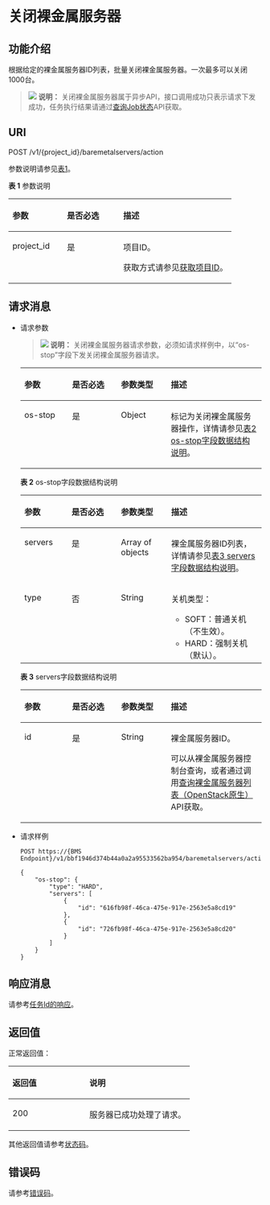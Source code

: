 # 关闭裸金属服务器<a name="ZH-CN_TOPIC_0131356393"></a>

## 功能介绍<a name="section14270750"></a>

根据给定的裸金属服务器ID列表，批量关闭裸金属服务器。一次最多可以关闭1000台。

>![](public_sys-resources/icon-note.gif) **说明：** 
>关闭裸金属服务器属于异步API，接口调用成功只表示请求下发成功，任务执行结果请通过[查询Job状态](查询Job状态.md)API获取。

## URI<a name="section61327894"></a>

POST /v1/\{project\_id\}/baremetalservers/action

参数说明请参见[表1](#table66418347)。

**表 1**  参数说明

<a name="table66418347"></a>
<table><thead align="left"><tr id="row49507636"><th class="cellrowborder" valign="top" width="24.43%" id="mcps1.2.4.1.1"><p id="p50695543"><a name="p50695543"></a><a name="p50695543"></a>参数</p>
</th>
<th class="cellrowborder" valign="top" width="25.19%" id="mcps1.2.4.1.2"><p id="p12698356"><a name="p12698356"></a><a name="p12698356"></a>是否必选</p>
</th>
<th class="cellrowborder" valign="top" width="50.38%" id="mcps1.2.4.1.3"><p id="p21933905"><a name="p21933905"></a><a name="p21933905"></a>描述</p>
</th>
</tr>
</thead>
<tbody><tr id="row31815862"><td class="cellrowborder" valign="top" width="24.43%" headers="mcps1.2.4.1.1 "><p id="p26948044"><a name="p26948044"></a><a name="p26948044"></a>project_id</p>
</td>
<td class="cellrowborder" valign="top" width="25.19%" headers="mcps1.2.4.1.2 "><p id="p35307962"><a name="p35307962"></a><a name="p35307962"></a>是</p>
</td>
<td class="cellrowborder" valign="top" width="50.38%" headers="mcps1.2.4.1.3 "><p id="p37593705"><a name="p37593705"></a><a name="p37593705"></a>项目ID。</p>
<p id="p652825144113"><a name="p652825144113"></a><a name="p652825144113"></a>获取方式请参见<a href="获取项目ID.md">获取项目ID</a>。</p>
</td>
</tr>
</tbody>
</table>

## 请求消息<a name="section15080136"></a>

-   请求参数

    >![](public_sys-resources/icon-note.gif) **说明：** 
    >关闭裸金属服务器请求参数，必须如请求样例中，以“os-stop”字段下发关闭裸金属服务器请求。

    <a name="table12156768"></a>
    <table><thead align="left"><tr id="row44143566"><th class="cellrowborder" valign="top" width="19.798020197980204%" id="mcps1.1.5.1.1"><p id="p18859061"><a name="p18859061"></a><a name="p18859061"></a>参数</p>
    </th>
    <th class="cellrowborder" valign="top" width="20.247975202479754%" id="mcps1.1.5.1.2"><p id="p51188993"><a name="p51188993"></a><a name="p51188993"></a>是否必选</p>
    </th>
    <th class="cellrowborder" valign="top" width="20.667933206679333%" id="mcps1.1.5.1.3"><p id="p52667802"><a name="p52667802"></a><a name="p52667802"></a>参数类型</p>
    </th>
    <th class="cellrowborder" valign="top" width="39.28607139286072%" id="mcps1.1.5.1.4"><p id="p38233575"><a name="p38233575"></a><a name="p38233575"></a>描述</p>
    </th>
    </tr>
    </thead>
    <tbody><tr id="row9911889"><td class="cellrowborder" valign="top" width="19.798020197980204%" headers="mcps1.1.5.1.1 "><p id="p64665535"><a name="p64665535"></a><a name="p64665535"></a>os-stop</p>
    </td>
    <td class="cellrowborder" valign="top" width="20.247975202479754%" headers="mcps1.1.5.1.2 "><p id="p3416986"><a name="p3416986"></a><a name="p3416986"></a>是</p>
    </td>
    <td class="cellrowborder" valign="top" width="20.667933206679333%" headers="mcps1.1.5.1.3 "><p id="p8340425"><a name="p8340425"></a><a name="p8340425"></a>Object</p>
    </td>
    <td class="cellrowborder" valign="top" width="39.28607139286072%" headers="mcps1.1.5.1.4 "><p id="p40372317"><a name="p40372317"></a><a name="p40372317"></a>标记为关闭裸金属服务器操作，详情请参见<a href="#table51053190162024">表2 os-stop字段数据结构说明</a>。</p>
    </td>
    </tr>
    </tbody>
    </table>

    **表 2**  os-stop字段数据结构说明

    <a name="table51053190162024"></a>
    <table><thead align="left"><tr id="row27328423162024"><th class="cellrowborder" valign="top" width="19.568043195680435%" id="mcps1.2.5.1.1"><p id="p66118637162024"><a name="p66118637162024"></a><a name="p66118637162024"></a>参数</p>
    </th>
    <th class="cellrowborder" valign="top" width="20.46795320467953%" id="mcps1.2.5.1.2"><p id="p54009417162024"><a name="p54009417162024"></a><a name="p54009417162024"></a>是否必选</p>
    </th>
    <th class="cellrowborder" valign="top" width="20.80791920807919%" id="mcps1.2.5.1.3"><p id="p12686624162024"><a name="p12686624162024"></a><a name="p12686624162024"></a>参数类型</p>
    </th>
    <th class="cellrowborder" valign="top" width="39.156084391560846%" id="mcps1.2.5.1.4"><p id="p20983644162024"><a name="p20983644162024"></a><a name="p20983644162024"></a>描述</p>
    </th>
    </tr>
    </thead>
    <tbody><tr id="row21953637162024"><td class="cellrowborder" valign="top" width="19.568043195680435%" headers="mcps1.2.5.1.1 "><p id="p33414178162024"><a name="p33414178162024"></a><a name="p33414178162024"></a>servers</p>
    </td>
    <td class="cellrowborder" valign="top" width="20.46795320467953%" headers="mcps1.2.5.1.2 "><p id="p22193916162024"><a name="p22193916162024"></a><a name="p22193916162024"></a>是</p>
    </td>
    <td class="cellrowborder" valign="top" width="20.80791920807919%" headers="mcps1.2.5.1.3 "><p id="p52876762162024"><a name="p52876762162024"></a><a name="p52876762162024"></a>Array of objects</p>
    </td>
    <td class="cellrowborder" valign="top" width="39.156084391560846%" headers="mcps1.2.5.1.4 "><p id="p26671950162024"><a name="p26671950162024"></a><a name="p26671950162024"></a>裸金属服务器ID列表，详情请参见<a href="#table48932206">表3 servers字段数据结构说明</a>。</p>
    </td>
    </tr>
    <tr id="row8227700141926"><td class="cellrowborder" valign="top" width="19.568043195680435%" headers="mcps1.2.5.1.1 "><p id="p62463948141926"><a name="p62463948141926"></a><a name="p62463948141926"></a>type</p>
    </td>
    <td class="cellrowborder" valign="top" width="20.46795320467953%" headers="mcps1.2.5.1.2 "><p id="p26415004141926"><a name="p26415004141926"></a><a name="p26415004141926"></a>否</p>
    </td>
    <td class="cellrowborder" valign="top" width="20.80791920807919%" headers="mcps1.2.5.1.3 "><p id="p59240589141926"><a name="p59240589141926"></a><a name="p59240589141926"></a>String</p>
    </td>
    <td class="cellrowborder" valign="top" width="39.156084391560846%" headers="mcps1.2.5.1.4 "><p id="p33758406141926"><a name="p33758406141926"></a><a name="p33758406141926"></a>关机类型：</p>
    <a name="ul251735085216"></a><a name="ul251735085216"></a><ul id="ul251735085216"><li>SOFT：普通关机（不生效）。</li><li>HARD：强制关机（默认）。</li></ul>
    </td>
    </tr>
    </tbody>
    </table>

    **表 3**  servers字段数据结构说明

    <a name="table48932206"></a>
    <table><thead align="left"><tr id="row2750866"><th class="cellrowborder" valign="top" width="19.798020197980204%" id="mcps1.2.5.1.1"><p id="p21493617"><a name="p21493617"></a><a name="p21493617"></a>参数</p>
    </th>
    <th class="cellrowborder" valign="top" width="20.35796420357964%" id="mcps1.2.5.1.2"><p id="p63261412"><a name="p63261412"></a><a name="p63261412"></a>是否必选</p>
    </th>
    <th class="cellrowborder" valign="top" width="20.557944205579442%" id="mcps1.2.5.1.3"><p id="p23900756"><a name="p23900756"></a><a name="p23900756"></a>参数类型</p>
    </th>
    <th class="cellrowborder" valign="top" width="39.28607139286072%" id="mcps1.2.5.1.4"><p id="p56913064"><a name="p56913064"></a><a name="p56913064"></a>描述</p>
    </th>
    </tr>
    </thead>
    <tbody><tr id="row46555465"><td class="cellrowborder" valign="top" width="19.798020197980204%" headers="mcps1.2.5.1.1 "><p id="p12896286"><a name="p12896286"></a><a name="p12896286"></a>id</p>
    </td>
    <td class="cellrowborder" valign="top" width="20.35796420357964%" headers="mcps1.2.5.1.2 "><p id="p37966223"><a name="p37966223"></a><a name="p37966223"></a>是</p>
    </td>
    <td class="cellrowborder" valign="top" width="20.557944205579442%" headers="mcps1.2.5.1.3 "><p id="p55365254"><a name="p55365254"></a><a name="p55365254"></a>String</p>
    </td>
    <td class="cellrowborder" valign="top" width="39.28607139286072%" headers="mcps1.2.5.1.4 "><p id="p28842926"><a name="p28842926"></a><a name="p28842926"></a>裸金属服务器ID。</p>
    <p id="p29791113277"><a name="p29791113277"></a><a name="p29791113277"></a>可以从<span id="zh-cn_topic_0113746489_text013014803615"><a name="zh-cn_topic_0113746489_text013014803615"></a><a name="zh-cn_topic_0113746489_text013014803615"></a>裸金属服务器</span><span id="zh-cn_topic_0113746489_text10131448133612"><a name="zh-cn_topic_0113746489_text10131448133612"></a><a name="zh-cn_topic_0113746489_text10131448133612"></a></span>控制台查询，或者通过调用<a href="查询裸金属服务器列表（OpenStack原生）.md">查询裸金属服务器列表（OpenStack原生）</a>API获取。</p>
    </td>
    </tr>
    </tbody>
    </table>

-   请求样例

    ```
    POST https://{BMS Endpoint}/v1/bbf1946d374b44a0a2a95533562ba954/baremetalservers/action
    ```

    ```
    {
        "os-stop": {
            "type": "HARD",
            "servers": [
                {
                    "id": "616fb98f-46ca-475e-917e-2563e5a8cd19"
                },
                {
                    "id": "726fb98f-46ca-475e-917e-2563e5a8cd20"
                }
            ]
        }
    }
    ```


## 响应消息<a name="section1503503"></a>

请参考[任务Id的响应](任务Id的响应.md)。

## 返回值<a name="section868814916514"></a>

正常返回值：

<a name="zh-cn_topic_0106040941_table753804619176"></a>
<table><thead align="left"><tr id="zh-cn_topic_0106040941_row10735134615172"><th class="cellrowborder" valign="top" width="42.42%" id="mcps1.1.3.1.1"><p id="zh-cn_topic_0106040941_p19735204616177"><a name="zh-cn_topic_0106040941_p19735204616177"></a><a name="zh-cn_topic_0106040941_p19735204616177"></a>返回值</p>
</th>
<th class="cellrowborder" valign="top" width="57.58%" id="mcps1.1.3.1.2"><p id="zh-cn_topic_0106040941_p207355465176"><a name="zh-cn_topic_0106040941_p207355465176"></a><a name="zh-cn_topic_0106040941_p207355465176"></a>说明</p>
</th>
</tr>
</thead>
<tbody><tr id="zh-cn_topic_0106040941_row1473514621713"><td class="cellrowborder" valign="top" width="42.42%" headers="mcps1.1.3.1.1 "><p id="zh-cn_topic_0106040941_p13735144611178"><a name="zh-cn_topic_0106040941_p13735144611178"></a><a name="zh-cn_topic_0106040941_p13735144611178"></a>200</p>
</td>
<td class="cellrowborder" valign="top" width="57.58%" headers="mcps1.1.3.1.2 "><p id="zh-cn_topic_0106040941_p207351246161711"><a name="zh-cn_topic_0106040941_p207351246161711"></a><a name="zh-cn_topic_0106040941_p207351246161711"></a>服务器已成功处理了请求。</p>
</td>
</tr>
</tbody>
</table>

其他返回值请参考[状态码](状态码.md)。

## 错误码<a name="section14752650154917"></a>

请参考[错误码](错误码.md)。

